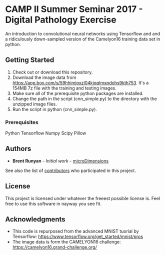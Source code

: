 # CAMP II Summer Seminar 2017 - Digital Pathology Exercise

An introduction to convolutional neural networks using Tensorflow and and a ridiculously down-sampled version of the Camelyon16 training data set in python.

## Getting Started

1. Check out or download this repository.
2. Download the image data from https://app.box.com/s/59hhimjpxzl04kjqqlmxpdohs9kth753. It's a 154MB 7z file with the training and testing images. 
3. Make sure all of the prerequisite python packages are installed.
4. Change the path in the script (cnn_simple.py) to the directory with the unzipped image files.
5. Run the script in python (cnn_simple.py).

### Prerequisites

Python
Tensorflow
Numpy
Scipy
Pillow



## Authors

* **Brent Runyan** - *Initial work* - [microDimensions](https://micro-dimensions.com/)

See also the list of [contributors](https://github.com/your/project/contributors) who participated in this project.

## License

This project is licensed under whatever the freeest possible license is. Feel free to use this software in nayway you see fit.

## Acknowledgments

* This code is repurposed from the advanced MNIST tuorial by Tensorflow: https://www.tensorflow.org/get_started/mnist/pros
* The image data is form the CAMELYON16 challenge: https://camelyon16.grand-challenge.org/

